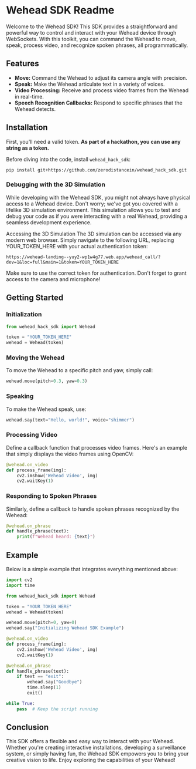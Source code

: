 # Wehead SDK Readme
Welcome to the Wehead SDK! This SDK provides a straightforward and powerful way to control and interact with your Wehead device through WebSockets. With this toolkit, you can command the Wehead to move, speak, process video, and recognize spoken phrases, all programmatically.

## Features
 - __Move:__ Command the Wehead to adjust its camera angle with precision.
 - __Speak:__ Make the Wehead articulate text in a variety of voices.
 - __Video Processing:__ Receive and process video frames from the Wehead in real-time.
 - __Speech Recognition Callbacks:__ Respond to specific phrases that the Wehead detects.

## Installation
First, you'll need a valid token. __As part of a hackathon, you can use any string as a token.__

Before diving into the code, install `wehead_hack_sdk`:

```
pip install git+https://github.com/zerodistancein/wehead_hack_sdk.git
```

### Debugging with the 3D Simulation
While developing with the Wehead SDK, you might not always have physical access to a Wehead device. Don't worry; we've got you covered with a lifelike 3D simulation environment. This simulation allows you to test and debug your code as if you were interacting with a real Wehead, providing a seamless development experience.

Accessing the 3D Simulation
The 3D simulation can be accessed via any modern web browser. Simply navigate to the following URL, replacing YOUR_TOKEN_HERE with your actual authentication token:

```
https://wehead-landing--yuy2-wp1w4g77.web.app/wehead_call/?dev=1&loc=full&main=1&token=YOUR_TOKEN_HERE
```

Make sure to use the correct token for authentication. Don't forget to grant access to the camera and microphone!


## Getting Started
### Initialization

```Python
from wehead_hack_sdk import Wehead

token = "YOUR_TOKEN_HERE"
wehead = Wehead(token)
```

### Moving the Wehead
To move the Wehead to a specific pitch and yaw, simply call:

```Python
wehead.move(pitch=0.3, yaw=0.3)
```

### Speaking
To make the Wehead speak, use:

```Python
wehead.say(text="Hello, world!", voice="shimmer")
```

### Processing Video
Define a callback function that processes video frames. Here's an example that simply displays the video frames using OpenCV:

```Python
@wehead.on_video
def process_frame(img):
    cv2.imshow('Wehead Video', img)
    cv2.waitKey(1)
```


### Responding to Spoken Phrases
Similarly, define a callback to handle spoken phrases recognized by the Wehead:

```Python
@wehead.on_phrase
def handle_phrase(text):
    print(f"Wehead heard: {text}")
```

## Example
Below is a simple example that integrates everything mentioned above:

```Python
import cv2
import time

from wehead_hack_sdk import Wehead

token = "YOUR_TOKEN_HERE"
wehead = Wehead(token)

wehead.move(pitch=0, yaw=0)
wehead.say("Initializing Wehead SDK Example")

@wehead.on_video
def process_frame(img):
    cv2.imshow('Wehead Video', img)
    cv2.waitKey(1)

@wehead.on_phrase
def handle_phrase(text):
    if text == "exit":
        wehead.say("Goodbye")
        time.sleep(1)
        exit()

while True:
    pass  # Keep the script running
```

## Conclusion
This SDK offers a flexible and easy way to interact with your Wehead. Whether you're creating interactive installations, developing a surveillance system, or simply having fun, the Wehead SDK empowers you to bring your creative vision to life. Enjoy exploring the capabilities of your Wehead!
